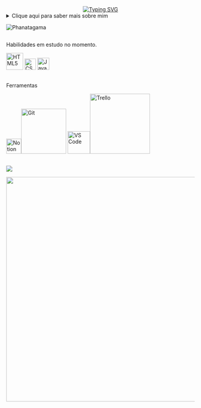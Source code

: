 
<div id="about-me" align="center">
<a href="https://git.io/typing-svg"><img src="https://readme-typing-svg.demolab.com?font=Roboto+Condensed&weight=750&size=30&duration=5000&pause=3000&color=1890ff&center=true&vCenter=true&width=550&lines=Olá!+sejam+Bem+Vindos!" alt="Typing SVG" /></a>
</div>

<details>
  <summary>Clique aqui para saber mais sobre mim</summary>
  <ul>
    <img src="https://raw.githubusercontent.com/MicaelliMedeiros/micaellimedeiros/master/image/computer-illustration.png" min-width="400px" max-width="400px" width="400px" align="right" alt="Computador iuriCode">
    <p align="left"> 
   Olá, me chamo Diogo, e sou estudante de Análise e Desenvolvimento de sistemas. Atualmente, em tecnologia, estou estudando sobre Front-End. Meu objetivo é inovação, com o foco principal em "tornar melhor a vida das pessoas" através de atitudes, juntamente com a tecnologia e outras ferramentas. Quero com essa ferramenta, que é a tecnologia, poder tornar o lugar onde vivemos melhor. Também tenho curiosidade em saber como funcionam as coisas no Back-end, e com certeza será um dos meus próximos passos. Além disso, me interesso bastante sobre UX, e está sendo um dos meus objetivos de estudo, pois antes disso já me interessava por areas semelhantes que buscam entender o usuário, ou seja, as pessoas. Também estou no momento, adquirindo conhecimento sobre o sistema Linux, através de Maquinas Virtuais, e sobre algumas ferramentas, como o Git, GitHub e Notion. Em verdade, acredito que o conhecimento é fundamental, então devemos sempre buscar o desenvolvimento profissional e pessoal.
Durante meu caminho profissional desenvolvi algumas habilidades com Artes, através de cursos de desenho, entre eles o desenho Artístico e o Realista. Acredito que essas habilidades, contribuem com estas novas habilidades que pretendo desenvolver cada vez mais na tecnologia.


</ul>
</details>

  </p>
  </ul>

</details>

 ![Phanatagama](https://raw.githubusercontent.com/Trilokia/Trilokia/379277808c61ef204768a61bbc5d25bc7798ccf1/bottom_header.svg)

##
Habilidades em estudo no momento.

<img src="https://upload.wikimedia.org/wikipedia/commons/thumb/6/61/HTML5_logo_and_wordmark.svg/120px-HTML5_logo_and_wordmark.svg.png" alt="HTML5" width="45"> <img src="https://upload.wikimedia.org/wikipedia/commons/thumb/d/d5/CSS3_logo_and_wordmark.svg/120px-CSS3_logo_and_wordmark.svg.png" alt="CSS3" width="30"> <img src="https://upload.wikimedia.org/wikipedia/commons/thumb/9/99/Unofficial_JavaScript_logo_2.svg/120px-Unofficial_JavaScript_logo_2.svg.png" alt="JavaScript" width="32">

##
Ferramentas

<img src="https://upload.wikimedia.org/wikipedia/commons/thumb/e/e9/Notion-logo.svg/640px-Notion-logo.svg.png" alt="Notion" width="40"><img src="https://upload.wikimedia.org/wikipedia/commons/thumb/e/e0/Git-logo.svg/120px-Git-logo.svg.png" alt="Git" width="120"> <img src="https://upload.wikimedia.org/wikipedia/commons/thumb/9/9a/Visual_Studio_Code_1.35_icon.svg/100px-Visual_Studio_Code_1.35_icon.svg.png" alt="VS Code" width="60"><img src="https://upload.wikimedia.org/wikipedia/commons/thumb/7/7a/Trello-logo-blue.svg/640px-Trello-logo-blue.svg.png" alt="Trello" width="160">

##

  <a href="https://www.linkedin.com/in/diogo-carmo-300a2723b/" target="_blank"><img src="https://img.shields.io/badge/-LinkedIn-%230077B5?style=for-the-badge&logo=linkedin&logoColor=white" target="_blank"></a> 
  
</div>





<img align="center" src="https://github-readme-activity-graph.vercel.app/graph?username=Diogogiovane&bg_color=222222&color=ffffff&line=1890ff&point=ffffff&area=true&hide_border=false" width="600" />
<p align="center">




